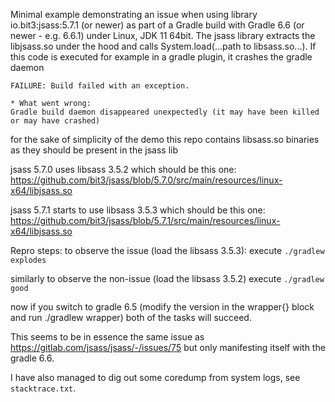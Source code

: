 Minimal example demonstrating an issue when using library io.bit3:jsass:5.7.1 (or newer) as part of a Gradle build with Gradle 6.6 (or newer - e.g. 6.6.1) under Linux, JDK 11 64bit.
The jsass library extracts the libjsass.so under the hood and calls System.load(...path to libsass.so...). If this code is executed for example in
a gradle plugin, it crashes the gradle daemon

```
FAILURE: Build failed with an exception.

* What went wrong:
Gradle build daemon disappeared unexpectedly (it may have been killed or may have crashed)

```

for the sake of simplicity of the demo this repo contains libsass.so binaries as they should be present in the jsass lib

jsass 5.7.0 uses libsass 3.5.2 which should be this one:
https://github.com/bit3/jsass/blob/5.7.0/src/main/resources/linux-x64/libjsass.so

jsass 5.7.1 starts to use libsass 3.5.3 which should be this one:
https://github.com/bit3/jsass/blob/5.7.1/src/main/resources/linux-x64/libjsass.so

Repro steps:
to observe the issue (load the libsass 3.5.3):
execute `./gradlew explodes`

similarly to observe the non-issue (load the libsass 3.5.2)
execute `./gradlew good`

now if you switch to gradle 6.5 (modify the version in the wrapper{} block and run ./gradlew wrapper)
both of the tasks will succeed.

This seems to be in essence the same issue as https://gitlab.com/jsass/jsass/-/issues/75 but only manifesting itself with the gradle 6.6.

I have also managed to dig out some coredump from system logs, see `stacktrace.txt`.